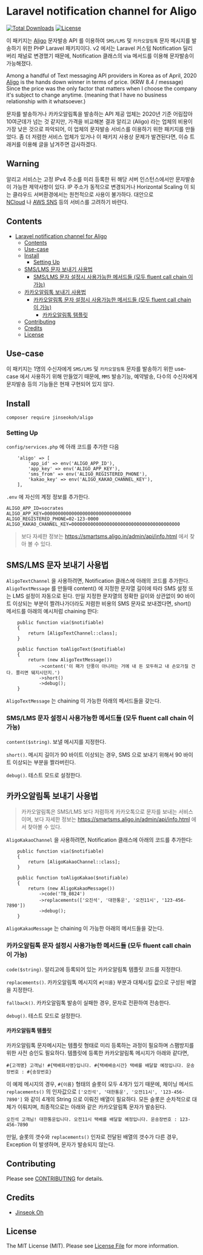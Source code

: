 # Laravel notification channel for Aligo

[![Total Downloads](https://poser.pugx.org/jinseokoh/aligo/downloads)](https://packagist.org/packages/jinseokoh/aligo)
[![License](https://poser.pugx.org/jinseokoh/aligo/license)](https://packagist.org/packages/jinseokoh/aligo)

이 패키지는 [Aligo](https://smartsms.aligo.in/) 문자발송 API 를 이용하여 `SMS/LMS` 및 `카카오알림톡` 문자 메시지를 발송하기 위한 PHP Laravel 패키지이다. v2 에서는 Laravel 커스텀 Notification 딜리버리 채널로 변경했기 때문에, Notification 클래스의 via 메서드를 이용해 문자발송이 가능해졌다.

Among a handful of Text messaging API providers in Korea as of April, 2020 [Aligo](https://smartsms.aligo.in/) is the hands down winner in terms of price. (KRW 8.4 / message) Since the price was the only factor that matters when I choose the company it's subject to change anytime. (meaning that I have no business relationship with it whatsoever.)

문자를 발송하거나 카카오알림톡을 발송하는 API 제공 업체는 2020년 기준 어림잡아 10여군데가 넘는 것 같지만, 가격을 비교해본 결과 알리고 (Aligo) 라는 업체의 비용이 가장 낮은 것으로 파악되어, 이 업체의 문자발송 서비스를 이용하기 위한 패키지를 만들었다. 좀 더 저렴한 서비스 업체가 있거나 이 패키지 사용상 문제가 발견된다면, 이슈 트래커를 이용해 글을 남겨주면 감사하겠다.

## Warning

알리고 서비스는 고정 IPv4 주소를 미리 등록한 뒤 해당 서버 인스턴스에서만 문자발송이 가능한 제약사항이 있다. IP 주소가 동적으로 변경되거나 Horizontal Scaling 이 되는 클라우드 서버환경에서는 원천적으로 사용이 불가하다. 대안으로  
[NCloud](https://www.ncloud.com/product/applicationService/sens) 나 [AWS SNS](https://aws.amazon.com/ko/sns/) 등의 서비스를 고려하기 바란다.

## Contents

- [Laravel notification channel for Aligo](#laravel-notification-channel-for-aligo)
    - [Contents](#contents)
    - [Use-case](#use-case)
    - [Install](#install)
        - [Setting Up](#setting-up)
    - [SMS/LMS 문자 보내기 사용법](#smslms-문자-보내기-사용법)
        - [SMS/LMS 문자 설정시 사용가능한 메서드들 (모두 fluent call chain 이 가능)](#smslms-문자-설정시-사용가능한-메서드들-모두-fluent-call-chain-이-가능)
    - [카카오알림톡 보내기 사용법](#카카오알림톡-보내기-사용법)
        - [카카오알림톡 문자 설정시 사용가능한 메서드들 (모두 fluent call chain 이 가능)](#카카오알림톡-문자-설정시-사용가능한-메서드들-모두-fluent-call-chain-이-가능)
            - [카카오알림톡 템플릿](#카카오알림톡-템플릿)
    - [Contributing](#contributing)
    - [Credits](#credits)
    - [License](#license)

## Use-case

이 패키지는 1명의 수신자에게 `SMS/LMS` 및 `카카오알림톡` 문자를 발송하기 위한 use-case 에서 사용하기 위해 만들었기 때문에, `MMS` 발송기능, 예약발송, 다수의 수신자에게 문자발송 등의 기능들은 현재 구현되어 있지 않다.

## Install

```
composer require jinseokoh/aligo
```

### Setting Up

`config/services.php` 에 아래 코드를 추가한 다음

```
    'aligo' => [
        'app_id' => env('ALIGO_APP_ID'),
        'app_key' => env('ALIGO_APP_KEY'),
        'sms_from' => env('ALIGO_REGISTERED_PHONE'),
        'kakao_key' => env('ALIGO_KAKAO_CHANNEL_KEY'),
    ],
```

`.env` 에 자신의 계정 정보를 추가한다.

```
ALIGO_APP_ID=socrates
ALIGO_APP_KEY=00000000000000000000000000000000
ALIGO_REGISTERED_PHONE=02-123-0000
ALIGO_KAKAO_CHANNEL_KEY=0000000000000000000000000000000000000000
```

> 보다 자세한 정보는 https://smartsms.aligo.in/admin/api/info.html 에서 찾아 볼 수 있다.

## SMS/LMS 문자 보내기 사용법

`AligoTextChannel` 을 사용하려면, Notification 클래스에 아래의 코드를 추가한다. `AligoTextMessage` 를 만들때 content() 에 지정한 문자열 길이에 따라 SMS 설정 또는 LMS 설정이 자동으로 된다. 만일 지정한 문자열의 정확한 길이와 상관없이 90 바이트 이상되는 부분이 짤려나가더라도 저렴한 비용의 SMS 문자로 보내겠다면, short() 메서드를 아래의 예시처럼 chaining 한다:

```
    public function via($notifiable)
    {
        return [AligoTextChannel::class];
    }
 
    public function toAligoText($notifiable)
    {
        return (new AligoTextMessage())
            ->content('이 패가 단풍이 아니라는 거에 내 돈 모두하고 내 손모가질 건다. 쫄리면 뒈지시던지.')
            ->short()
            ->debug();
    }
```

`AligoTextMessage` 는 chaining 이 가능한 아래의 메서드들을 갖는다.

### SMS/LMS 문자 설정시 사용가능한 메서드들 (모두 fluent call chain 이 가능)

``content($string)``. 보낼 메시지를 지정한다.

``short()``. 메시지 길이가 90 바이트 이상되는 경우, SMS 으로 보내기 위해서 90 바이트 이상되는 부분을 짤라버린다.

``debug()``. 테스트 모드로 설정한다.

## 카카오알림톡 보내기 사용법

> 카카오알림톡은 SMS/LMS 보다 저렴하게 카카오톡으로 문자를 보내는 서비스이며, 보다 자세한 정보는 https://smartsms.aligo.in/admin/api/info.html 에서 찾아볼 수 있다.

`AligoKakaoChannel` 을 사용하려면, Notification 클래스에 아래의 코드를 추가한다:
```
    public function via($notifiable)
    {
        return [AligoKakaoChannel::class];
    }
 
    public function toAligoKakao($notifiable)
    {
        return (new AligoKakaoMessage())
            ->code('TB_0824')
            ->replacements(['오진석', '대한통운', '오전11시', '123-456-7890'])
            ->debug();
    }
```

`AligoKakaoMessage` 는 chaining 이 가능한 아래의 메서드들을 갖는다.

### 카카오알림톡 문자 설정시 사용가능한 메서드들 (모두 fluent call chain 이 가능)

``code($string)``. 알리고에 등록되어 있는 카카오알림톡 템플릿 코드를 지정한다.

``replacements()``. 카카오알림톡 메시지의 `#{이름}` 부분과 대체시킬 값으로 구성된 배열을 지정한다.

``fallback()``. 카카오알림톡 발송이 실패한 경우, 문자로 전환하여 전송한다.

``debug()``. 테스트 모드로 설정한다.

#### 카카오알림톡 템플릿

카카오알림톡 문자메시지는 템플릿 형태로 미리 등록하는 과정이 필요하며 스팸방지를 위한 사전 승인도 필요하다. 템플릿에 등록한 카카오알림톡 메시지가 아래와 같다면,

```
#{고객명} 고객님! #{택배회사명}입니다. #{택배배송시간} 택배를 배달할 예정입니다. 운송장번호 : #{송장번호}
```

이 예제 메시지의 경우, `#{이름}` 형태의 슬롯이 모두 4개가 있기 때문에, 체이닝 메서드 `replacements()` 의 인자값으로
`['오진석', '대한통운', '오전11시', '123-456-7890']` 와 같이 4개의 String 으로 이뤄진 배열이 필요하다. 모든 슬롯은 순차적으로 대체가 이뤄지며,
최종적으로는 아래와 같은 카카오알림톡 문자가 발송된다.

```
오진석 고객님! 대한통운입니다. 오전11시 택배를 배달할 예정입니다. 운송장번호 : 123-456-7890
```

만일, 슬롯의 갯수와 `replacements()` 인자로 전달된 배열의 갯수가 다른 경우, Exception 이 발생하며, 문자가 발송되지 않는다.

## Contributing

Please see [CONTRIBUTING](CONTRIBUTING.md) for details.

## Credits

- [Jinseok Oh](https://github.com/jinseokoh)

## License

The MIT License (MIT). Please see [License File](LICENSE.md) for more information.
